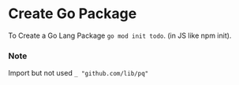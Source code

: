 # Create Go Package
To Create a Go Lang Package `go mod init todo`. (in JS like npm init).

### Note
Import but not used `_ "github.com/lib/pq"`